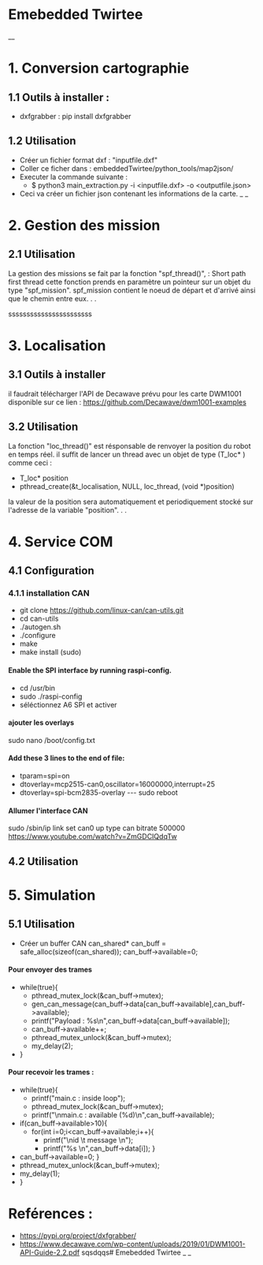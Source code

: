 
# Emebedded Twirtee
__
# 1. Conversion cartographie
## 1.1 Outils à installer :
* dxfgrabber : pip install dxfgrabber
## 1.2 Utilisation
* Créer un fichier format dxf : "inputfile.dxf"
* Coller ce ficher dans : embeddedTwirtee/python_tools/map2json/
* Executer la commande suivante :
	* $ python3 main_extraction.py -i <inputfile.dxf> -o <outputfile.json>
* Ceci va créer un fichier json contenant les informations de la carte.
_
_
# 2. Gestion des mission
## 2.1 Utilisation
La gestion des missions se fait par la fonction "spf_thread()", : Short path first thread
cette fonction prends en paramètre un pointeur sur un objet du type  "spf_mission".
spf_mission contient le noeud de départ et d'arrivé ainsi que le chemin entre eux.
.
.

sssssssssssssssssssssss
# 3. Localisation
## 3.1 Outils à installer
il faudrait télécharger l'API de Decawave prévu pour les carte DWM1001
disponible sur ce lien :  https://github.com/Decawave/dwm1001-examples

## 3.2 Utilisation
La fonction "loc_thread()" est résponsable de renvoyer la position du robot en temps réel. il suffit de lancer un thread avec un objet de type (T_loc* ) comme ceci :
* T_loc* position
* pthread_create(&t_localisation, NULL, loc_thread, (void *)position)

la valeur de la position sera automatiquement et periodiquement stocké sur l'adresse de la variable "position".
.
.
# 4. Service COM
## 4.1 Configuration
### 4.1.1 installation CAN
* git clone https://github.com/linux-can/can-utils.git
* cd can-utils
* ./autogen.sh
* ./configure
* make
* make install (sudo)
#### Enable the SPI interface by running raspi-config.
* cd /usr/bin
* sudo ./raspi-config
* séléctionnez A6 SPI et activer
#### ajouter les overlays
 sudo nano /boot/config.txt
#### Add these 3 lines to the end of file:
 * tparam=spi=on
* dtoverlay=mcp2515-can0,oscillator=16000000,interrupt=25
* dtoverlay=spi-bcm2835-overlay
---  sudo reboot
#### Allumer l'interface CAN
sudo /sbin/ip link set can0 up type can bitrate 500000
https://www.youtube.com/watch?v=ZmGDCIQdqTw

## 4.2 Utilisation


# 5. Simulation
## 5.1 Utilisation
* Créer un buffer CAN
can_shared* can_buff = safe_alloc(sizeof(can_shared));
can_buff->available=0;
#### Pour envoyer des trames
* while(true){ 
	* pthread_mutex_lock(&can_buff->mutex);
	*  gen_can_message(can_buff->data[can_buff->available],can_buff->available);
	* printf("Payload : %s\n",can_buff->data[can_buff->available]);
	* can_buff->available++;
	* pthread_mutex_unlock(&can_buff->mutex);
	* my_delay(2);
* }
#### Pour recevoir les trames :
* while(true){
	* printf("main.c : inside loop");
	* pthread_mutex_lock(&can_buff->mutex);
	* printf("\nmain.c : available (%d)\n",can_buff->available);
* if(can_buff->available>10){
	 * for(int i=0;i<can_buff->available;i++){
		*	printf("\nid \t message \n");
		* printf("%s \n",can_buff->data[i]); }
* can_buff->available=0;    }
* pthread_mutex_unlock(&can_buff->mutex);
* my_delay(1);    
* }
# Reférences :
* https://pypi.org/project/dxfgrabber/
* https://www.decawave.com/wp-content/uploads/2019/01/DWM1001-API-Guide-2.2.pdf
sqsdqqs# Emebedded Twirtee
_
_

